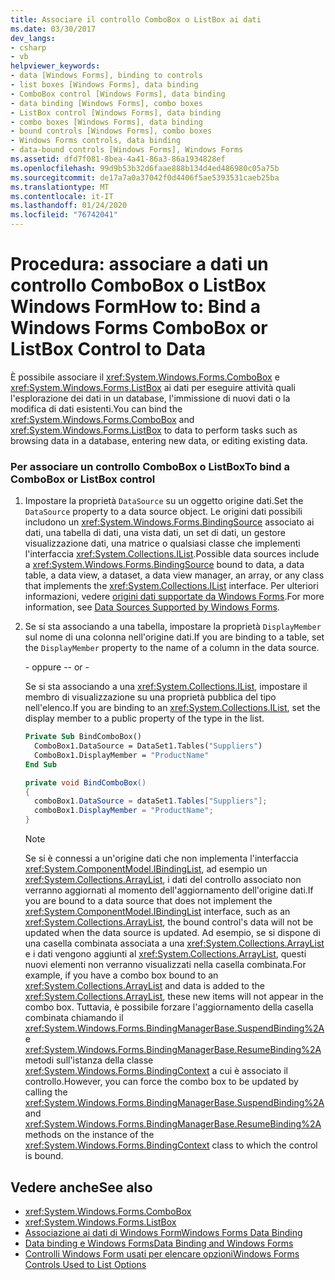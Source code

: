 ```yaml
---
title: Associare il controllo ComboBox o ListBox ai dati
ms.date: 03/30/2017
dev_langs:
- csharp
- vb
helpviewer_keywords:
- data [Windows Forms], binding to controls
- list boxes [Windows Forms], data binding
- ComboBox control [Windows Forms], data binding
- data binding [Windows Forms], combo boxes
- ListBox control [Windows Forms], data binding
- combo boxes [Windows Forms], data binding
- bound controls [Windows Forms], combo boxes
- Windows Forms controls, data binding
- data-bound controls [Windows Forms], Windows Forms
ms.assetid: dfd7f081-8bea-4a41-86a3-86a1934828ef
ms.openlocfilehash: 99d9b53b32d6faae888b134d4ed486980c05a75b
ms.sourcegitcommit: de17a7a0a37042f0d4406f5ae5393531caeb25ba
ms.translationtype: MT
ms.contentlocale: it-IT
ms.lasthandoff: 01/24/2020
ms.locfileid: "76742041"
---
```

# <a name="how-to-bind-a-windows-forms-combobox-or-listbox-control-to-data"></a><span data-ttu-id="014a1-102">Procedura: associare a dati un controllo ComboBox o ListBox Windows Form</span><span class="sxs-lookup"><span data-stu-id="014a1-102">How to: Bind a Windows Forms ComboBox or ListBox Control to Data</span></span>
<span data-ttu-id="014a1-103">È possibile associare il <xref:System.Windows.Forms.ComboBox> e <xref:System.Windows.Forms.ListBox> ai dati per eseguire attività quali l'esplorazione dei dati in un database, l'immissione di nuovi dati o la modifica di dati esistenti.</span><span class="sxs-lookup"><span data-stu-id="014a1-103">You can bind the <xref:System.Windows.Forms.ComboBox> and <xref:System.Windows.Forms.ListBox> to data to perform tasks such as browsing data in a database, entering new data, or editing existing data.</span></span>  
  
### <a name="to-bind-a-combobox-or-listbox-control"></a><span data-ttu-id="014a1-104">Per associare un controllo ComboBox o ListBox</span><span class="sxs-lookup"><span data-stu-id="014a1-104">To bind a ComboBox or ListBox control</span></span>  
  
1. <span data-ttu-id="014a1-105">Impostare la proprietà `DataSource` su un oggetto origine dati.</span><span class="sxs-lookup"><span data-stu-id="014a1-105">Set the `DataSource` property to a data source object.</span></span> <span data-ttu-id="014a1-106">Le origini dati possibili includono un <xref:System.Windows.Forms.BindingSource> associato ai dati, una tabella di dati, una vista dati, un set di dati, un gestore visualizzazione dati, una matrice o qualsiasi classe che implementi l'interfaccia <xref:System.Collections.IList>.</span><span class="sxs-lookup"><span data-stu-id="014a1-106">Possible data sources include a <xref:System.Windows.Forms.BindingSource> bound to data, a data table, a data view, a dataset, a data view manager, an array, or any class that implements the <xref:System.Collections.IList> interface.</span></span> <span data-ttu-id="014a1-107">Per ulteriori informazioni, vedere [origini dati supportate da Windows Forms](../data-sources-supported-by-windows-forms.md).</span><span class="sxs-lookup"><span data-stu-id="014a1-107">For more information, see [Data Sources Supported by Windows Forms](../data-sources-supported-by-windows-forms.md).</span></span>  
  
2. <span data-ttu-id="014a1-108">Se si sta associando a una tabella, impostare la proprietà `DisplayMember` sul nome di una colonna nell'origine dati.</span><span class="sxs-lookup"><span data-stu-id="014a1-108">If you are binding to a table, set the `DisplayMember` property to the name of a column in the data source.</span></span>  
  
     <span data-ttu-id="014a1-109">\- oppure -</span><span class="sxs-lookup"><span data-stu-id="014a1-109">\- or -</span></span>  
  
     <span data-ttu-id="014a1-110">Se si sta associando a una <xref:System.Collections.IList>, impostare il membro di visualizzazione su una proprietà pubblica del tipo nell'elenco.</span><span class="sxs-lookup"><span data-stu-id="014a1-110">If you are binding to an <xref:System.Collections.IList>, set the display member to a public property of the type in the list.</span></span>  
  
    ```vb  
    Private Sub BindComboBox()  
      ComboBox1.DataSource = DataSet1.Tables("Suppliers")  
      ComboBox1.DisplayMember = "ProductName"  
    End Sub  
    ```  
  
    ```csharp  
    private void BindComboBox()  
    {  
      comboBox1.DataSource = dataSet1.Tables["Suppliers"];  
      comboBox1.DisplayMember = "ProductName";  
    }  
    ```  
  
    > [!NOTE]
    > <span data-ttu-id="014a1-111">Se si è connessi a un'origine dati che non implementa l'interfaccia <xref:System.ComponentModel.IBindingList>, ad esempio un <xref:System.Collections.ArrayList>, i dati del controllo associato non verranno aggiornati al momento dell'aggiornamento dell'origine dati.</span><span class="sxs-lookup"><span data-stu-id="014a1-111">If you are bound to a data source that does not implement the <xref:System.ComponentModel.IBindingList> interface, such as an <xref:System.Collections.ArrayList>, the bound control's data will not be updated when the data source is updated.</span></span> <span data-ttu-id="014a1-112">Ad esempio, se si dispone di una casella combinata associata a una <xref:System.Collections.ArrayList> e i dati vengono aggiunti al <xref:System.Collections.ArrayList>, questi nuovi elementi non verranno visualizzati nella casella combinata.</span><span class="sxs-lookup"><span data-stu-id="014a1-112">For example, if you have a combo box bound to an <xref:System.Collections.ArrayList> and data is added to the <xref:System.Collections.ArrayList>, these new items will not appear in the combo box.</span></span> <span data-ttu-id="014a1-113">Tuttavia, è possibile forzare l'aggiornamento della casella combinata chiamando il <xref:System.Windows.Forms.BindingManagerBase.SuspendBinding%2A> e <xref:System.Windows.Forms.BindingManagerBase.ResumeBinding%2A> metodi sull'istanza della classe <xref:System.Windows.Forms.BindingContext> a cui è associato il controllo.</span><span class="sxs-lookup"><span data-stu-id="014a1-113">However, you can force the combo box to be updated by calling the <xref:System.Windows.Forms.BindingManagerBase.SuspendBinding%2A> and <xref:System.Windows.Forms.BindingManagerBase.ResumeBinding%2A> methods on the instance of the <xref:System.Windows.Forms.BindingContext> class to which the control is bound.</span></span>  
  
## <a name="see-also"></a><span data-ttu-id="014a1-114">Vedere anche</span><span class="sxs-lookup"><span data-stu-id="014a1-114">See also</span></span>

- <xref:System.Windows.Forms.ComboBox>
- <xref:System.Windows.Forms.ListBox>
- [<span data-ttu-id="014a1-115">Associazione ai dati di Windows Form</span><span class="sxs-lookup"><span data-stu-id="014a1-115">Windows Forms Data Binding</span></span>](../windows-forms-data-binding.md)
- [<span data-ttu-id="014a1-116">Data binding e Windows Forms</span><span class="sxs-lookup"><span data-stu-id="014a1-116">Data Binding and Windows Forms</span></span>](../data-binding-and-windows-forms.md)
- [<span data-ttu-id="014a1-117">Controlli Windows Form usati per elencare opzioni</span><span class="sxs-lookup"><span data-stu-id="014a1-117">Windows Forms Controls Used to List Options</span></span>](windows-forms-controls-used-to-list-options.md)
